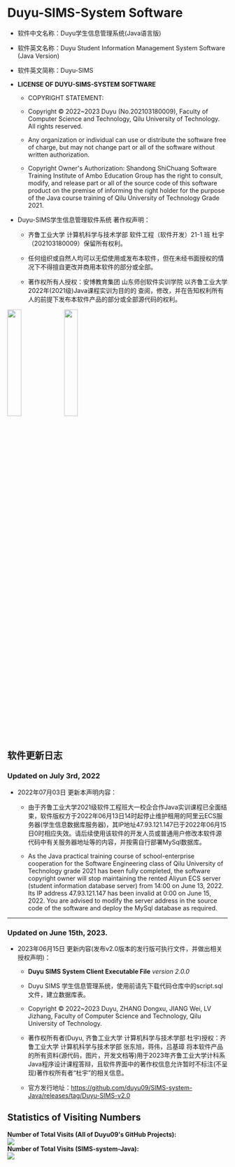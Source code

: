 # Duyu-SIMS-System Software

- 软件中文名称：Duyu学生信息管理系统(Java语言版)

- 软件英文名称：Duyu Student Information Management System Software (Java Version)

- 软件英文简称：Duyu-SIMS

- **LICENSE OF DUYU-SIMS-SYSTEM SOFTWARE**

  - COPYRIGHT STATEMENT:

  - Copyright &copy; 2022~2023 Duyu (No.202103180009), Faculty of Computer Science and Technology, Qilu University of Technology. All rights reserved.
    
  - Any organization or individual can use or distribute the software free of charge, but may not change part or all of the software without written authorization.
  
  - Copyright Owner's Authorization: Shandong ShiChuang Software Training Institute of Ambo Education Group has the right to consult, modify, and release part or all of the source code of this software product on the premise of informing the right holder for the purpose of the Java course training of Qilu University of Technology Grade 2021.

- Duyu-SIMS学生信息管理软件系统 著作权声明：
  - 齐鲁工业大学 计算机科学与技术学部 软件工程（软件开发）21-1 班 杜宇 （202103180009）保留所有权利。

  - 任何组织或自然人均可以无偿使用或发布本软件，但在未经书面授权的情况下不得擅自更改并商用本软件的部分或全部。

  - 著作权所有人授权：安博教育集团 山东师创软件实训学院 以齐鲁工业大学2022年(2021级)Java课程实训为目的的 查阅，修改，并在告知权利所有人的前提下发布本软件产品的部分或全部源代码的权利。

<img src="https://github.com/duyu09/SIMS-system-Java/assets/92843163/4cde799a-bde6-4a1e-b2e1-833e8d51aacc" style="width:25%;">

<img src="https://github.com/duyu09/SIMS-system-Java/assets/92843163/32ce26b2-fe56-4591-8dfb-d84b60797390" style="width:25%;">

## 软件更新日志

### Updated on July 3rd, 2022

- 2022年07月03日 更新本声明内容：
  
  - 由于齐鲁工业大学2021级软件工程班大一校企合作Java实训课程已全面结束，软件版权方于2022年06月13日14时起停止维护租用的阿里云ECS服务器(学生信息数据库服务器)，其IP地址47.93.121.147已于2022年06月15日0时相应失效。请后续使用该软件的开发人员或普通用户修改本软件源代码中有关服务器地址等的内容，并按需自行部署MySql数据库。

  - As the Java practical training course of school-enterprise cooperation for the Software Engineering class of Qilu University of Technology grade 2021 has been fully completed, the software copyright owner will stop maintaining the rented Aliyun ECS server (student information database server) from 14:00 on June 13, 2022. Its IP address 47.93.121.147 has been invalid at 0:00 on June 15, 2022. You are advised to modify the server address in the source code of the software and deploy the MySql database as required.

-----

### Updated on June 15th, 2023.

- 2023年06月15日 更新内容(发布v2.0版本的发行版可执行文件，并做出相关授权声明)：

  - **Duyu SIMS System Client Executable File** _version 2.0.0_

  - Duyu SIMS 学生信息管理系统，使用前请先下载代码仓库中的script.sql文件，建立数据库表。

  - Copyright &copy; 2022~2023 Duyu, ZHANG Dongxu, JIANG Wei, LV Jizhang, Faculty of Computer Science and Technology, Qilu University of Technology.
  
  - 著作权所有者(Duyu, 齐鲁工业大学 计算机科学与技术学部 杜宇)授权：齐鲁工业大学 计算机科学与技术学部 张东旭，蒋伟，吕基璋 将本软件产品的所有资料(源代码，图片，开发文档等)用于2023年齐鲁工业大学计科系Java程序设计课程答辩，且软件界面中的著作权信息允许暂时不标注(不呈现)著作权所有者“杜宇”的相关信息。
    
  - 官方发行地址：https://github.com/duyu09/SIMS-system-Java/releases/tag/Duyu-SIMS-v2.0

## Statistics of Visiting Numbers

<div><b>Number of Total Visits (All of Duyu09's GitHub Projects): </b><br><img src="https://profile-counter.glitch.me/duyu09/count.svg" /></div> 

<div><b>Number of Total Visits (SIMS-system-Java): </b><br><img src="https://profile-counter.glitch.me/duyu09-SIMS-system-Java/count.svg" /></div> 


